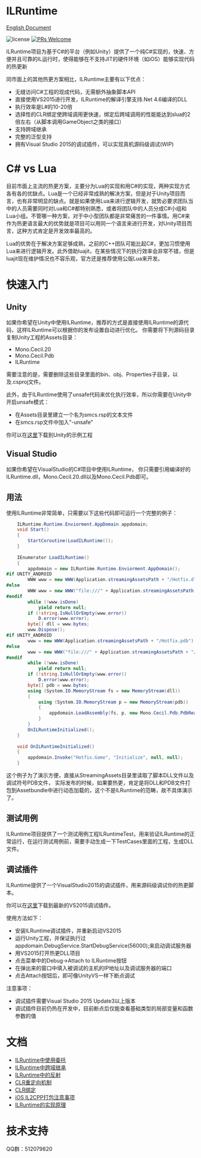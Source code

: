 ILRuntime
==========
[English Document](ReadMe-EN.md "Click here for English documents")

![license](https://img.shields.io/badge/license-MIT-blue.png)
[![PRs Welcome](https://img.shields.io/badge/PRs-welcome-blue.png)](https://github.com/Ourpalm/ILRuntime/pulls)

ILRuntime项目为基于C#的平台（例如Unity）提供了一个纯C#实现的，快速、方便并且可靠的IL运行时，使得能够在不支持JIT的硬件环境（如iOS）能够实现代码的热更新

同市面上的其他热更方案相比，ILRuntime主要有以下优点：
* 无缝访问C#工程的现成代码，无需额外抽象脚本API
* 直接使用VS2015进行开发，ILRuntime的解译引擎支持.Net 4.6编译的DLL
* 执行效率是L#的10-20倍
* 选择性的CLR绑定使跨域调用更快速，绑定后跨域调用的性能能达到slua的2倍左右（从脚本调用GameObject之类的接口）
* 支持跨域继承
* 完整的泛型支持
* 拥有Visual Studio 2015的调试插件，可以实现真机源码级调试(WIP)

C# vs Lua
========
目前市面上主流的热更方案，主要分为Lua的实现和用C#的实现，两种实现方式各有各的优缺点。Lua是一个已经非常成熟的解决方案，但是对于Unity项目而言，也有非常明显的缺点。就是如果使用Lua来进行逻辑开发，就势必要求团队当中的人员需要同时对Lua和C#都特别熟悉，或者将团队中的人员分成C#小组和Lua小组。不管哪一种方案，对于中小型团队都是非常痛苦的一件事情。用C#来作为热更语言最大的优势就是项目可以用同一个语言来进行开发，对Unity项目而言，这种方式肯定是开发效率最高的。

Lua的优势在于解决方案足够成熟，之前的C++团队可能比起C#，更加习惯使用Lua来进行逻辑开发。此外借助luajit，在某些情况下的执行效率会非常不错，但是luajit现在维护情况也不容乐观，官方还是推荐使用公版Lua来开发。

快速入门
========
Unity
----------
如果你希望在Unity中使用ILRuntime，推荐的方式是直接使用ILRuntime的源代码，这样ILRuntime可以根据你的发布设置自动进行优化。
你需要将下列源码目录复制Unity工程的Assets目录：
* Mono.Cecil.20
* Mono.Cecil.Pdb
* ILRuntime

需要注意的是，需要删除这些目录里面的bin、obj、Properties子目录，以及.csproj文件。

此外，由于ILRuntime使用了unsafe代码来优化执行效率，所以你需要在Unity中开启unsafe模式：
* 在Assets目录里建立一个名为smcs.rsp的文本文件
* 在smcs.rsp文件中加入"-unsafe"

你可以在[这里](Releases/xxxxxx)下载到Unity的示例工程

Visual Studio
----------
如果你希望在VisualStudio的C#项目中使用ILRuntime， 你只需要引用编译好的ILRuntime.dll，Mono.Cecil.20.dll以及Mono.Cecil.Pdb即可。

用法
----------
使用ILRuntime非常简单，只需要以下这些代码即可运行一个完整的例子：
```C#
    ILRuntime.Runtime.Enviorment.AppDomain appdomain;
    void Start()
	{
	    StartCoroutine(LoadILRuntime());
	}
	
	IEnumerator LoadILRuntime()
    {
        appdomain = new ILRuntime.Runtime.Enviorment.AppDomain();
#if UNITY_ANDROID
        WWW www = new WWW(Application.streamingAssetsPath + "/Hotfix.dll");
#else
        WWW www = new WWW("file:///" + Application.streamingAssetsPath + "/Hotfix.dll");
#endif
        while (!www.isDone)
            yield return null;
        if (!string.IsNullOrEmpty(www.error))
            D.error(www.error);
        byte[] dll = www.bytes;
        www.Dispose();
#if UNITY_ANDROID
        www = new WWW(Application.streamingAssetsPath + "/Hotfix.pdb");
#else
        www = new WWW("file:///" + Application.streamingAssetsPath + "/Hotfix.pdb");
#endif
        while (!www.isDone)
            yield return null;
        if (!string.IsNullOrEmpty(www.error))
            D.error(www.error);
        byte[] pdb = www.bytes;
        using (System.IO.MemoryStream fs = new MemoryStream(dll))
        {
            using (System.IO.MemoryStream p = new MemoryStream(pdb))
            {
                appdomain.LoadAssembly(fs, p, new Mono.Cecil.Pdb.PdbReaderProvider());
            }
        }
        OnILRuntimeInitialized();
    }
	
	void OnILRuntimeInitialized()
	{
	    appdomain.Invoke("Hotfix.Game", "Initialize", null, null);
	}
```

这个例子为了演示方便，直接从StreamingAssets目录里读取了脚本DLL文件以及调试符号PDB文件， 实际发布的时候，如果要热更，肯定是将DLL和PDB文件打包到Assetbundle中进行动态加载的，这个不是ILRuntime的范畴，故不具体演示了。

测试用例
----------
ILRuntime项目提供了一个测试用例工程ILRuntimeTest，用来验证ILRuntime的正常运行，在运行测试用例前，需要手动生成一下TestCases里面的工程，生成DLL文件。

调试插件
----------
ILRuntime提供了一个VisualStudio2015的调试插件，用来源码级调试你的热更脚本。

你可以在[这里](Releases/xxxxxx)下载到最新的VS2015调试插件。

使用方法如下：

* 安装ILRuntime调试插件，并重新启动VS2015
* 运行Unity工程，并保证执行过appdomain.DebugService.StartDebugService(56000);来启动调试服务器
* 用VS2015打开热更DLL项目
* 点击菜单中的Debug->Attach to ILRuntime按钮
* 在弹出来的窗口中填入被调试的主机的IP地址以及调试服务器的端口
* 点击Attach按钮后，即可像UnityVS一样下断点调试

注意事项：

* 调试插件需要Visual Studio 2015 Update3以上版本
* 调试插件目前仍热在开发中，目前断点后仅能查看基础类型的局部变量和函数参数的值


文档
==========
* [ILRuntime中使用委托](Documents/Delegates/)
* [ILRuntime中跨域继承](Documents/Inheritance/)
* [ILRuntime中的反射](Documents/Reflections/)
* [CLR重定向机制](Documents/CLRRedirection/)
* [CLR绑定](Documents/CLRBinding/)
* [iOS IL2CPP打包注意事项](Documents/IL2CPP/)
* [ILRuntime的实现原理](Documents/ILIntepreter/)

技术支持
==========

QQ群：512079820